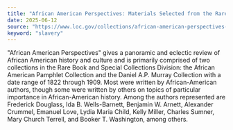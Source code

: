 ```yaml
---
title: "African American Perspectives: Materials Selected from the Rare Book Collection"
date: 2025-06-12
source: "https://www.loc.gov/collections/african-american-perspectives-rare-books/about-this-collection/"
keyword: "slavery"
---
```


"African American Perspectives" gives a panoramic and eclectic review of African American history and culture and is primarily comprised of two collections in the Rare Book and Special Collections Division: the African American Pamphlet Collection and the Daniel A.P. Murray Collection with a date range of 1822 through 1909. Most were written by African-American authors, though some were written by others on topics of particular importance in African-American history. Among the authors represented are Frederick Douglass, Ida B. Wells-Barnett, Benjamin W. Arnett, Alexander Crummel, Emanuel Love, Lydia Maria Child, Kelly Miller, Charles Sumner, Mary Church Terrell, and Booker T. Washington, among others.

